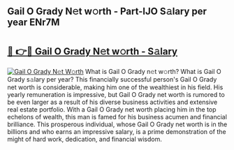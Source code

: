 ## Gail O Grady N𝚎t w𝚘rth - Part-IJO S𝚊lary per year ENr7M

# <h2><a href="http://gc44vou.nevu.top/?p=Gail+O+Grady">🔗 👉🔴 Gail O Grady N𝚎t w𝚘rth - S𝚊lary</a></h2>

[![Gail O Grady N𝚎t W𝚘rth](https://i.imgur.com/Oavwk0R.jpeg)](http://gc44vou.nevu.top/?p=Gail+O+Grady)
What is Gail O Grady n𝚎t w𝚘rth? What is Gail O Grady s𝚊lary per year?
This financially successful person's Gail O Grady net worth is considerable, making him one of the wealthiest in his field. His yearly remuneration is impressive, but Gail O Grady net worth is rumored to be even larger as a result of his diverse business activities and extensive real estate portfolio. With a Gail O Grady net worth placing him in the top echelons of wealth, this man is famed for his business acumen and financial brilliance. This prosperous individual, whose Gail O Grady net worth is in the billions and who earns an impressive salary, is a prime demonstration of the might of hard work, dedication, and financial wisdom.
